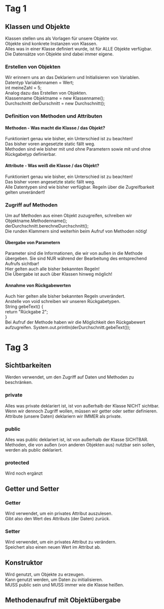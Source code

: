 # Tag 1
## Klassen und Objekte
Klassen stellen uns als Vorlagen für unsere Objekte vor. <br>
Objekte sind konkrete Instanzen von Klassen. <br>
Alles was in einer Klasse definiert wurde, ist für ALLE Objekte verfügbar. <br>
Die Datensätze von Objekte sind dabei immer eigene.

### Erstellen von Objekten
Wir erinnern uns an das Deklariern und Initialisieren von Variablen. <br>
Datentyp Variablennamen = Wert; <br>
int meineZahl = 5; <br>
Analog dazu das Erstellen von Objekten. <br>
Klassenname Objektname = new Klassenname(); <br>
Durchschnitt derDurschnitt = new Durchschnitt(); 

### Definition von Methoden und Attributen
#### Methoden - Was macht die Klasse / das Objekt?
Funktioniert genau wie bisher, ein Unterschied ist zu beachten! <br>
Das bisher voren angesetzte static fällt weg. <br>
Methoden sind wie bisher mit und ohne Parametern sowie mit und ohne Rückgabetyp definierbar.
 
#### Attribute - Was weiß die Klasse / das Objekt?
Funktioniert genau wie bisher, ein Unterschied ist zu beachten! <br>
Das bisher voren angesetzte static fällt weg. <br>
Alle Datentypen sind wie bisher verfügbar. Regeln über die Zugreifbarkeit gelten unverändert!

### Zugriff auf Methoden
Um auf Methoden aus einen Objekt zuzugreifen, schreiben wir Objektname.Methodenname(); <br>
derDurchschnitt.berechneDurchschnitt(); <br>
Die runden Klammern sind weiterhin beim Aufruf von Methoden nötig!

#### Übergabe von Parametern
Parameter sind die Informationen, die wir von außen in die Methode übergeben. Sie sind NUR während der Bearbeitung des entsprechend Aufrufs sichtbar! <br>
Hier gelten auch alle bisher bekannten Regeln! <br>
Die Übergabe ist auch über Klassen hinweg möglich!

#### Annahme von Rückgabewerten
Auch hier gelten alle bisher bekannten Regeln unverändert. <br>
Anstelle von void schreiben wir unseren Rückgabetypen. <br>
String gebeText() { <br>
        return "Rückgabe 2"; <br>
} <br>
Bei Aufruf der Methode haben wir die Möglichkeit den Rückgabewert aufzugreifen.
System.out.println(derDurchschnitt.gebeText());

# Tag 3
## Sichtbarkeiten
Werden verwendet, um den Zugriff auf Daten und Methoden zu beschränken.
### private
Alles was private deklariert ist, ist von außerhalb der Klasse NICHT sichtbar. <br>
Wenn wir dennoch Zugriff wollen, müssen wir getter oder setter definieren. <br>
Attribute (unsere Daten) deklariern wir IMMER als private.

### public
Alles was public deklariert ist, ist von außerhalb der Klasse SICHTBAR. <br>
Methoden, die von außen (von anderen Objekten aus) nutzbar sein sollen, werden als public deklariert.

### protected
Wird noch ergänzt

## Getter und Setter
### Getter
Wird verwendet, um ein privates Attribut auszulesen. <br>
Gibt also den Wert des Attributs (der Daten) zurück.
### Setter
Wird verwendet, um ein privates Attribut zu verändern. <br>
Speichert also einen neuen Wert im Attribut ab.

## Konstruktor
Wird genutzt, um Objekte zu erzeugen. <br>
Kann genutzt werden, um Daten zu initialisieren. <br>
MUSS public sein und MUSS immer wie die Klasse heißen.

## Methodenaufruf mit Objektübergabe
